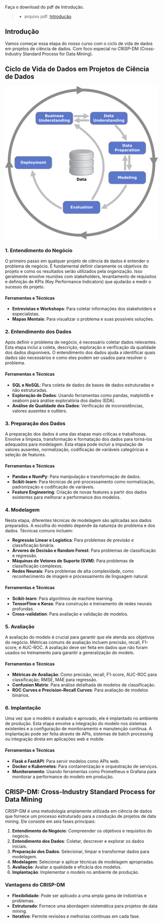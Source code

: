 Faça o download do pdf de Introdução.
> - arquivo pdf: [Introdução](slides.pdf)

## Introdução

Vamos começar essa etapa do nosso curso com o ciclo de vida de dados em projetos de ciência de dados. Com foco especial no CRISP-DM (Cross-Industry Standard Process for Data Mining).

## Ciclo de Vida de Dados em Projetos de Ciência de Dados

![](CRISP-DM_Process_Diagram.png)


### 1. Entendimento do Negócio
O primeiro passo em qualquer projeto de ciência de dados é entender o problema de negócio. É fundamental definir claramente os objetivos do projeto e como os resultados serão utilizados pela organização. Isso geralmente envolve reuniões com stakeholders, levantamento de requisitos e definição de KPIs (Key Performance Indicators) que ajudarão a medir o sucesso do projeto.

#### Ferramentas e Técnicas
- **Entrevistas e Workshops**: Para coletar informações dos stakeholders e especialistas.
- **Mapas Mentais**: Para visualizar o problema e suas possíveis soluções.

### 2. Entendimento dos Dados
Após definir o problema de negócio, é necessário coletar dados relevantes. Esta etapa inclui a coleta, descrição, exploração e verificação da qualidade dos dados disponíveis. O entendimento dos dados ajuda a identificar quais dados são necessários e como eles podem ser usados para resolver o problema.

#### Ferramentas e Técnicas
- **SQL e NoSQL**: Para coleta de dados de bases de dados estruturadas e não estruturadas.
- **Exploração de Dados**: Usando ferramentas como pandas, matplotlib e seaborn para análise exploratória dos dados (EDA).
- **Análise de Qualidade dos Dados**: Verificação de inconsistências, valores ausentes e outliers.

### 3. Preparação dos Dados
A preparação dos dados é uma das etapas mais críticas e trabalhosas. Envolve a limpeza, transformação e formatação dos dados para torná-los adequados para modelagem. Esta etapa pode incluir a imputação de valores ausentes, normalização, codificação de variáveis categóricas e seleção de features.

#### Ferramentas e Técnicas
- **Pandas e NumPy**: Para manipulação e transformação de dados.
- **Scikit-learn**: Para técnicas de pré-processamento como normalização, padronização e codificação de variáveis.
- **Feature Engineering**: Criação de novas features a partir dos dados existentes para melhorar a performance dos modelos.

### 4. Modelagem
Nesta etapa, diferentes técnicas de modelagem são aplicadas aos dados preparados. A escolha do modelo depende da natureza do problema e dos dados. Técnicas comuns incluem:
- **Regressão Linear e Logística**: Para problemas de previsão e classificação binária.
- **Árvores de Decisão e Random Forest**: Para problemas de classificação e regressão.
- **Máquinas de Vetores de Suporte (SVM)**: Para problemas de classificação complexos.
- **Redes Neurais**: Para problemas de alta complexidade, como reconhecimento de imagem e processamento de linguagem natural.

#### Ferramentas e Técnicas
- **Scikit-learn**: Para algoritmos de machine learning.
- **TensorFlow e Keras**: Para construção e treinamento de redes neurais profundas.
- **Cross-validation**: Para avaliação e validação de modelos.

### 5. Avaliação
A avaliação do modelo é crucial para garantir que ele atenda aos objetivos do negócio. Métricas comuns de avaliação incluem precisão, recall, F1-score, e AUC-ROC. A avaliação deve ser feita em dados que não foram usados no treinamento para garantir a generalização do modelo.

#### Ferramentas e Técnicas
- **Métricas de Avaliação**: Como precisão, recall, F1-score, AUC-ROC para classificação; RMSE, MAE para regressão.
- **Confusion Matrix**: Para análise detalhada de modelos de classificação.
- **ROC Curves e Precision-Recall Curves**: Para avaliação de modelos binários.

### 6. Implantação
Uma vez que o modelo é avaliado e aprovado, ele é implantado no ambiente de produção. Esta etapa envolve a integração do modelo nos sistemas existentes e a configuração de monitoramento e manutenção contínua. A implantação pode ser feita através de APIs, sistemas de batch processing ou integração direta em aplicações web e mobile.

#### Ferramentas e Técnicas
- **Flask e FastAPI**: Para servir modelos como APIs web.
- **Docker e Kubernetes**: Para containerização e orquestração de serviços.
- **Monitoramento**: Usando ferramentas como Prometheus e Grafana para monitorar a performance do modelo em produção.

## CRISP-DM: Cross-Industry Standard Process for Data Mining

CRISP-DM é uma metodologia amplamente utilizada em ciência de dados que fornece um processo estruturado para a condução de projetos de data mining. Ele consiste em seis fases principais:

1. **Entendimento do Negócio**: Compreender os objetivos e requisitos do negócio.
2. **Entendimento dos Dados**: Coletar, descrever e explorar os dados iniciais.
3. **Preparação dos Dados**: Selecionar, limpar e transformar dados para modelagem.
4. **Modelagem**: Selecionar e aplicar técnicas de modelagem apropriadas.
5. **Avaliação**: Avaliar a qualidade e eficácia dos modelos.
6. **Implantação**: Implementar o modelo no ambiente de produção.

### Vantagens do CRISP-DM
- **Flexibilidade**: Pode ser aplicado a uma ampla gama de indústrias e problemas.
- **Estruturado**: Fornece uma abordagem sistemática para projetos de data mining.
- **Iterativo**: Permite revisões e melhorias contínuas em cada fase.
